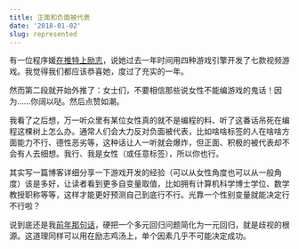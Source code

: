 ```yaml
---
title: 正面和负面被代表
date: '2018-01-02'
slug: represented
---
```


有一位程序媛[在推特上励志](https://tw.com/ashleygodbold/status/948088087686668288)，说她过去一年时间用四种游戏引擎开发了七款视频游戏。我觉得我们都应该恭喜她，度过了充实的一年。

然而第二段就开始外推了：女士们，不要相信那些说女性不能编游戏的鬼话！因为……你阔以哒。然后点赞如潮。

我看了之后想，万一听众里有某位女性真的就不是编程的料、听了这番话吊死在编程这棵树上怎么办。通常人们会大力反对负面被代表，比如啥啥标签的人在啥啥方面能力不行、德性恶劣等，这种话让人一听就会爆炸，但正面、积极的被代表却不会有人去细想。我行、我是女性（或任意标签），所以你也行。

其实写一篇博客详细分享一下游戏开发的经验（可以从女性角度也可以从一般角度）该是多好，让读者看到更多自变量取值，比如拥有计算机科学博士学位、数学教授职称等等，这样才能更好预测自己到底行不行。光靠一个性别变量就能决定行不行啦？

说到底还是我[前年那句话](/cn/2016/12/r-activism/)，硬把一个多元回归问题简化为一元回归，就是歧视的根源。这道理同样可以用在励志鸡汤上，单个因素几乎不可能决定成功。
